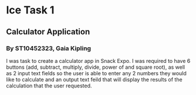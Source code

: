 # Ice Task 1

## Calculator Application

### By ST10452323, Gaia Kipling

I was task to create a calculator app in Snack Expo. I was required to have 6 buttons (add, subtract, multiply, divide, power of and square root), as well as 2 input text fields so the user is able to enter any 2 numbers they would like to calculate and an output text feild that will display the results of the calculation that the user requested.

